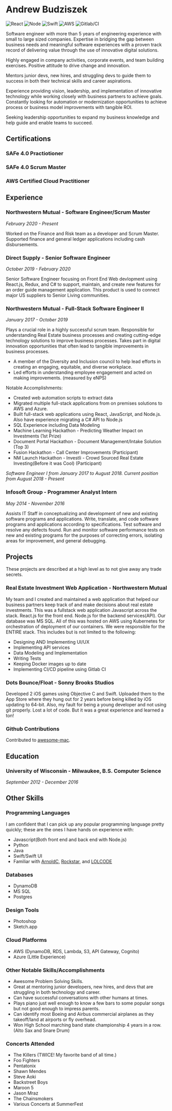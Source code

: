 # Andrew Budziszek
![React](https://www.vectorlogo.zone/logos/reactjs/reactjs-ar21.svg)
![Node](https://www.vectorlogo.zone/logos/nodejs/nodejs-ar21.svg)
![Swift](https://www.vectorlogo.zone/logos/swift/swift-ar21.svg)
![AWS](https://www.vectorlogo.zone/logos/amazon_aws/amazon_aws-ar21.svg)
![Gitlab/CI](https://www.vectorlogo.zone/logos/gitlab/gitlab-ar21.svg)

Software engineer with more than 5 years of engineering experience with small to large sized companies. Expertise in bridging the gap between business needs and meaningful software experiences with a proven track record of delivering value through the use of innovative digital solutions.

Highly engaged in company activities, corporate events, and team building exercises. Positive attitude to drive change and innovation.

Mentors junior devs, new hires, and struggling devs to guide them to success in both their technical skills and career aspirations.

Experience providing vision, leadership, and implementation of innovative technology while working closely with business partners to achieve goals. Constantly looking for automation or modernization opportunities to achieve process or business model improvements with tangible ROI.

Seeking leadership opportunities to expand my business knowledge and help guide and enable teams to succeed. 

## Certifications
### SAFe 4.0 Practiotioner
### SAFe 4.0 Scrum Master
### AWS Certified Cloud Practitioner


## Experience

### Northwestern Mutual - Software Engineer/Scrum Master
_February 2020 - Present_

Worked on the Finance and Risk team as a developer and Scrum Master. Supported finance and general ledger applications including cash disbursements. 

### Direct Supply - Senior Software Engineer
_October 2019 - February 2020_

Senior Software Engineer focusing on Front End Web devlopment using React.js, Redux, and C# to support, maintain, and create new features for an order guide management application. This product is used to connect major US suppliers to Senior Living communities. 

### Northwestern Mutual - Full-Stack Software Engineer II
_January 2017 - October 2019_

Plays a crucial role in a highly successful scrum team. Responsible for understanding Real Estate business processes and creating cutting-edge technology solutions to improve business processes. Takes part in digital innovation opportunities that often lead to tangible improvements in business processes.

- A member of the Diversity and Inclusion council to help lead efforts in creating an engaging, equitable, and diverse workplace. 
- Led efforts in understanding employee engagement and acted on making improvements. (measured by eNPS)

Notable Accomplishments:
 - Created web automation scripts to extract data
 - Migrated multiple full-stack applications from on premises solutions to AWS and Azure.
 - Built full-stack web applications using React, JavaScript, and Node.js. Also have experience migrating a C# API to Node.js
 - SQL Experience including Data Modeling
 - Machine Learning Hackathon - Predicting Weather Impact on Investments (1st Prize)
 - Document Portal Hackathon - Document Management/Intake Solution (Top 3)
 - Fusion Hackathon - Call Center Improvements (Participant)
 - NM Launch Hackathon - Investli - Crowd Sourced Real Estate Investing(Before it was Cool) (Participant)

_Software Engineer I from January 2017 to August 2018. Current position from August 2018 - Present_

### Infosoft Group - Programmer Analyst Intern
_May 2014 - November 2016_

Assists IT Staff in conceptualizing and development of new and existing software programs and applications. Write, translate, and code software programs and applications according to specifications. Test software and resolve any defects found. Run and monitor software performance tests on new and existing programs for the purposes of correcting errors, isolating areas for improvement, and general debugging.

## Projects
These projects are described at a high level as to not give away any trade secrets.

### Real Estate Investment Web Application - Northwestern Mutual
My team and I created and maintained a web application that helped our business partners keep track of and make decisions about real estate investments. This was a fullstack web application Javascript across the stack. React.js for the front end. Node.js for the backend services(API). Our database was MS SQL. All of this was hosted on AWS using Kubernetes for orchestration of deployment of our containers. We were responsible for the ENTIRE stack. This includes but is not limited to the following:

* Designing AND Implementing UI/UX
* Implementing API services
* Data Modeling and Implementation
* Writing Tests
* Keeping Docker images up to date
* Implementing CI/CD pipeline using Gitlab CI


### Dots Bounce/Float - Sonny Brooks Studios
Developed 2 iOS games using Objective C and Swift. Uploaded them to the App Store where they hung out for 2 years before being killed by iOS updating to 64-bit. Also, my fault for being a young developer and not using git properly. Lost a lot of code. But it was a great experience and learned a ton!

### Github Contributions
Contributed to [awesome-mac](https://github.com/jaywcjlove/awesome-mac).

## Education
### University of Wisconsin - Milwaukee, B.S. Computer Science
_September 2012 - December 2016_

## Other Skills

### Programming Languages
I am confident that I can pick up any popular programming language pretty quickly; these are the ones I have hands on experience with:
* Javascript(Both front end and back end with Node.js)
* Python
* Java
* Swift/Swift UI
* Familiar with [ArnoldC](https://github.com/lhartikk/ArnoldC), [Rockstar](https://github.com/RockstarLang/rockstar), and [LOLCODE](https://github.com/SonnyBrooks/RedditDailyProgrammerChallenges/blob/master/LOLCODE/Challenge239EASY.lol)

### Databases
* DynamoDB
* MS SQL 
* Postgres

### Design Tools
* Photoshop
* Sketch.app

### Cloud Platforms
* AWS (DynamoDB, RDS, Lambda, S3, API Gateway, Cognito)
* Azure (Little Experience)

### Other Notable Skills/Accomplishments
* Awesome Problem Solving Skills.
* Great at mentoring junior developers, new hires, and devs that are struggling in both technology and career. 
* Can have successful conversations with other humans at times.
* Plays piano just well enough to know a few bars to some popular songs but not good enough to impress parents.
* Can identify most Boeing and Airbus commercial airplanes as they takeoff/land at airports or fly overhead. 
* Won High School marching band state championship 4 years in a row. (Alto Sax and Snare Drum)

### Concerts Attended
* The Killers (TWICE! My favorite band of all time.)
* Foo Fighters
* Pentatonix
* Shawn Mendes
* Steve Aoki
* Backstreet Boys
* Maroon 5
* Jason Mraz
* The Chainsmokers
* Various Concerts at SummerFest
